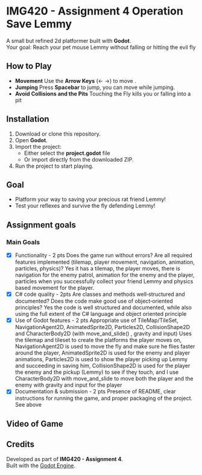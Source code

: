 # IMG420 - Assignment 4 Operation Save Lemmy 

A small but refined 2d platformer built with **Godot**.  
Your goal: Reach your pet mouse Lemmy without falling or hitting the evil fly  



## How to Play  
- **Movement** Use the **Arrow Keys** (← →) to move .  
- **Jumping**  Press **Spacebar** to jump, you can move while jumping.  
- **Avoid Collisions and the Pits**  Touching the Fly kills you or falling into a pit 

## Installation  
1. Download or clone this repository.  
2. Open **Godot**.  
3. Import the project:  
   - Either select the **project.godot** file  
   - Or import directly from the downloaded ZIP.  
4. Run the project to start playing.  


## Goal  
- Platform your way to saving your precious rat friend Lemmy!  
- Test your reflexes and survive the fly defending Lemmy!  

## Assignment goals 
### Main Goals
- [x] Functionality - 2 pts Does the game run without errors? Are all required features implemented
(tilemap, player movement, navigation, animation, particles, physics)? Yes it has a tilemap, the player moves, there is navigation for the enemy patrol, animation for the enemy and the player, particles when you successfully collect your friend Lemmy and physics based movement for the player.
- [x] C# code quality - 2pts Are classes and methods well‑structured and documented? Does the code
make good use of object‑oriented principles? Yes the code is well structured and documented, while also using the full extent of the C# language and object oriented principle
- [x] Use of Godot features - 2 pts Appropriate use of TileMap/TileSet, NavigationAgent2D, AnimatedSprite2D, Particles2D, CollisionShape2D and CharacterBody2D (with move_and_slide() , gravity and input) Uses the tilemap and tileset to create the platforms the player moves on, NavigationAgent2D is used to move the fly and make sure he flies faster around the player, AnimatedSprite2D is used for the enemy and player animations, Particles2D is used to show the player picking up Lemmy and succeeding in saving him, CollisionShape2D is used for the player the enemy and the pickup (Lemmy) to see if they touch, and I use CharacterBody2D with move_and_slide to move both the player and the enemy with gravity and input for the player 
- [x] Documentation & submission - 2 pts Presence of README, clear instructions for running the game, and proper packaging of the project. See above

## Video of Game

## Credits  
Developed as part of **IMG420 - Assignment 4**.  
Built with the [Godot Engine](https://godotengine.org/).  

